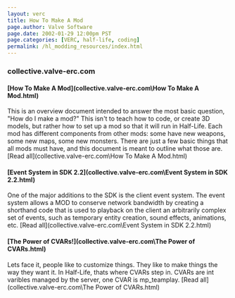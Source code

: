 ```yaml
---
layout: verc
title: How To Make A Mod
page.author: Valve Software 
page.date: 2002-01-29 12:00pm PST
page.categories: [VERC, half-life, coding]
permalink: /hl_modding_resources/index.html 
---
```


### collective.valve-erc.com

#### [How To Make A Mod](collective.valve-erc.com\How To Make A Mod.html)
This is an overview document intended to answer the most basic question, "How do I make a mod?" This isn't to teach how to code, or create 3D models, but rather how to set up a mod so that it will run in Half-Life. Each mod has different components from other mods: some have new weapons, some new maps, some new monsters. There are just a few basic things that all mods must have, and this document is meant to outline what those are. [Read all](collective.valve-erc.com\How To Make A Mod.html)

#### [Event System in SDK 2.2](collective.valve-erc.com\Event System in SDK 2.2.html)

One of the major additions to the SDK is the client event system. The event system allows a MOD to conserve network bandwidth by creating a shorthand code that is used to playback on the client an arbitrarily complex set of events, such as temporary entity creation, sound effects, animations, etc. [Read all](collective.valve-erc.com\Event System in SDK 2.2.html)

#### [The Power of CVARs!](collective.valve-erc.com\The Power of CVARs.html)
  
Lets face it, people like to customize things. They like to make things the way they want it. In Half-Life, thats where CVARs step in. CVARs are int varibles managed by the server, one CVAR is mp_teamplay. [Read all](collective.valve-erc.com\The Power of CVARs.html)
